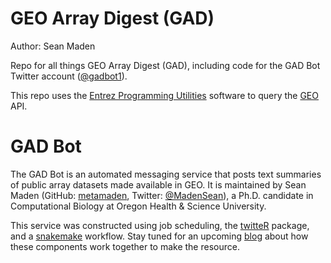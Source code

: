 # GEO Array Digest (GAD)

Author: Sean Maden

Repo for all things GEO Array Digest (GAD), including code for the GAD Bot Twitter account ([@gadbot1](https://twitter.com/gadbot1)).

This repo uses the [Entrez Programming Utilities](https://www.ncbi.nlm.nih.gov/books/NBK179288/) software to query the [GEO](https://www.ncbi.nlm.nih.gov/geo/) API.

# GAD Bot

The GAD Bot is an automated messaging service that posts text summaries of public array datasets 
made available in GEO. It is maintained by Sean Maden (GitHub: [metamaden](https://github.com/metamaden), Twitter: [@MadenSean](https://twitter.com/MadenSean)), a Ph.D. candidate in Computational Biology at Oregon Health & Science University. 

This service was constructed using job scheduling, the [twitteR](https://cran.r-project.org/web/packages/twitteR/index.html) package, and a 
[snakemake](https://snakemake.readthedocs.io/en/stable/) workflow. Stay tuned for an upcoming [blog](https://metamaden.github.io/blog/) about how these components work together to make the resource.

